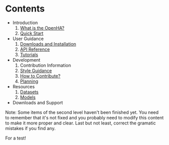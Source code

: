<!-- 该md文件对应./docs/index.html文件 -->

# Contents

- Introduction
    1. [What is the OpenHA?](./1_introduction/what.html)
    1. [Quick Start](./1_introduction/quick-start.html)
- User Guidance
    1. [Downloads and Installation](./2_tutorial/download.html)
    1. [API Reference](./2_tutorial/api_reference.html)
    1. [Tutorials](./2_tutorial/examples/tutorial.html)
- Development
    1. Contribution Information
    1. [Style Guidance](./3_developer/style.html)
    1. [How to Contribute?](./3_developer/how_to_contribute.html)
    1. [Planning](./3_developer/planning.html)
- Resources
    1. [Datasets](./4_resources/dataset.html)
    1. [Models](./4_resources/multicopter.html)
- Downloads and Support

<!-- 当前目录中的部分二级项目尚未完成 -->
<!-- 可根据实际情况对内容进行适当删减等调整 -->
<!-- 如有发现语法问题请及时修正 -->

Note: Some items of the second level haven't been finished yet.
You need to remember that it's not fixed and you probably need to modify this content to make it more proper and clear.
Last but not least, correct the gramatic mistakes if you find any. 


For a test!
